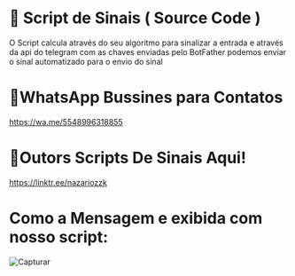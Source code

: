 # 🎈 Script de Sinais ( Source Code )
O Script calcula através do seu algoritmo para sinalizar a entrada e através da api do telegram com as chaves enviadas pelo BotFather podemos enviar o sinal automatizado para o envio do sinal

# 🤖WhatsApp Bussines para Contatos
 https://wa.me/5548996318855

# 🤖Outors Scripts De Sinais Aqui! 
 https://linktr.ee/nazariozzk

# Como a Mensagem e exibida com nosso script:
![Capturar](https://github.com/nazariozzk/ScriptSinais/assets/171933487/296fb691-ad81-4904-bced-e1cca8cffb85)
